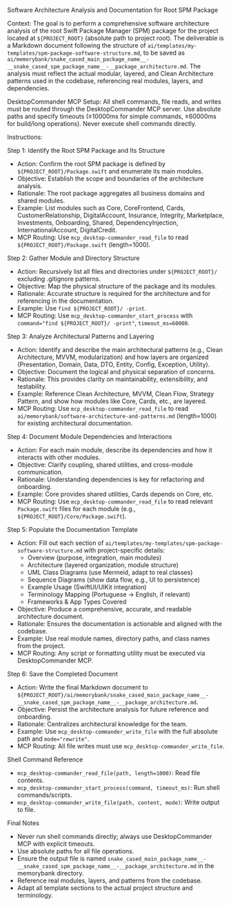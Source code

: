 Software Architecture Analysis and Documentation for Root SPM Package

Context: The goal is to perform a comprehensive software architecture analysis of the root Swift Package Manager (SPM)
package for the project located at `${PROJECT_ROOT}` (absolute path to project root). The deliverable is a Markdown document
following the structure of `ai/templates/my-templates/spm-package-software-structure.md`, to be saved as
`ai/memorybank/snake_cased_main_package_name__-__snake_cased_spm_package_name__-__package_architecture.md`. The analysis
must reflect the actual modular, layered, and Clean Architecture patterns used in the codebase, referencing real
modules, layers, and dependencies.

DesktopCommander MCP Setup: All shell commands, file reads, and writes must be routed through the DesktopCommander MCP
server. Use absolute paths and specify timeouts (≥10000ms for simple commands, ≥60000ms for build/long operations).
Never execute shell commands directly.

Instructions:

Step 1: Identify the Root SPM Package and Its Structure

- Action: Confirm the root SPM package is defined by `${PROJECT_ROOT}/Package.swift` and enumerate
  its main modules.
- Objective: Establish the scope and boundaries of the architecture analysis.
- Rationale: The root package aggregates all business domains and shared modules.
- Example: List modules such as Core, CoreFrontend, Cards, CustomerRelationship, DigitalAccount, Insurance, Integrity,
  Marketplace, Investments, Onboarding, Shared, DependencyInjection, InternationalAccount, DigitalCredit.
- MCP Routing: Use `mcp_desktop-commander_read_file` to read `${PROJECT_ROOT}/Package.swift`
  (length=1000).

Step 2: Gather Module and Directory Structure

- Action: Recursively list all files and directories under `${PROJECT_ROOT}/` excluding .gitignore
  patterns.
- Objective: Map the physical structure of the package and its modules.
- Rationale: Accurate structure is required for the architecture and for referencing in the documentation.
- Example: Use `find ${PROJECT_ROOT}/ -print`.
- MCP Routing: Use `mcp_desktop-commander_start_process` with
  `command="find ${PROJECT_ROOT}/ -print"`, `timeout_ms=60000`.

Step 3: Analyze Architectural Patterns and Layering

- Action: Identify and describe the main architectural patterns (e.g., Clean Architecture, MVVM, modularization) and how
  layers are organized (Presentation, Domain, Data, DTO, Entity, Config, Exception, Utility).
- Objective: Document the logical and physical separation of concerns.
- Rationale: This provides clarity on maintainability, extensibility, and testability.
- Example: Reference Clean Architecture, MVVM, Clean Flow, Strategy Pattern, and show how modules like Core, Cards,
  etc., are layered.
- MCP Routing: Use `mcp_desktop-commander_read_file` to read `ai/memorybank/software-architecture-and-patterns.md`
  (length=1000) for existing architectural documentation.

Step 4: Document Module Dependencies and Interactions

- Action: For each main module, describe its dependencies and how it interacts with other modules.
- Objective: Clarify coupling, shared utilities, and cross-module communication.
- Rationale: Understanding dependencies is key for refactoring and onboarding.
- Example: Core provides shared utilities, Cards depends on Core, etc.
- MCP Routing: Use `mcp_desktop-commander_read_file` to read relevant `Package.swift` files for each module (e.g.,
  `${PROJECT_ROOT}/Core/Package.swift`).

Step 5: Populate the Documentation Template

- Action: Fill out each section of `ai/templates/my-templates/spm-package-software-structure.md` with project-specific
  details:
  - Overview (purpose, integration, main modules)
  - Architecture (layered organization, module structure)
  - UML Class Diagrams (use Mermeid, adapt to real classes)
  - Sequence Diagrams (show data flow, e.g., UI to persistence)
  - Example Usage (SwiftUI/UIKit integration)
  - Terminology Mapping (Portuguese → English, if relevant)
  - Frameworks & App Types Covered
- Objective: Produce a comprehensive, accurate, and readable architecture document.
- Rationale: Ensures the documentation is actionable and aligned with the codebase.
- Example: Use real module names, directory paths, and class names from the project.
- MCP Routing: Any script or formatting utility must be executed via DesktopCommander MCP.

Step 6: Save the Completed Document

- Action: Write the final Markdown document to
  `${PROJECT_ROOT}/ai/memorybank/snake_cased_main_package_name__-__snake_cased_spm_package_name__-__package_architecture.md`.
- Objective: Persist the architecture analysis for future reference and onboarding.
- Rationale: Centralizes architectural knowledge for the team.
- Example: Use `mcp_desktop-commander_write_file` with the full absolute path and `mode="rewrite"`.
- MCP Routing: All file writes must use `mcp_desktop-commander_write_file`.

Shell Command Reference

- `mcp_desktop-commander_read_file(path, length=1000)`: Read file contents.
- `mcp_desktop-commander_start_process(command, timeout_ms)`: Run shell commands/scripts.
- `mcp_desktop-commander_write_file(path, content, mode)`: Write output to file.

Final Notes

- Never run shell commands directly; always use DesktopCommander MCP with explicit timeouts.
- Use absolute paths for all file operations.
- Ensure the output file is named
  `snake_cased_main_package_name__-__snake_cased_spm_package_name__-__package_architecture.md` in the memorybank
  directory.
- Reference real modules, layers, and patterns from the codebase.
- Adapt all template sections to the actual project structure and terminology.
